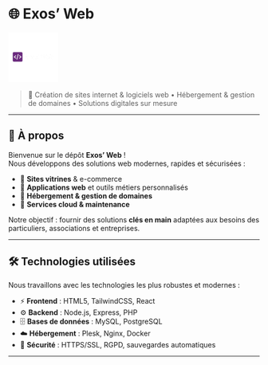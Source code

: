 # 🌐 Exos’ Web

![Logo](Logo_Horizontale_Blanc.png)

> 🚀 Création de sites internet & logiciels web • Hébergement & gestion de domaines • Solutions digitales sur mesure

---

## 📌 À propos
Bienvenue sur le dépôt **Exos’ Web** !  
Nous développons des solutions web modernes, rapides et sécurisées :  

- 🔹 **Sites vitrines** & e-commerce  
- 🔹 **Applications web** et outils métiers personnalisés  
- 🔹 **Hébergement & gestion de domaines**  
- 🔹 **Services cloud & maintenance**  

Notre objectif : fournir des solutions **clés en main** adaptées aux besoins des particuliers, associations et entreprises.  

---

## 🛠️ Technologies utilisées
Nous travaillons avec les technologies les plus robustes et modernes :  

- ⚡ **Frontend** : HTML5, TailwindCSS, React  
- ⚙️ **Backend** : Node.js, Express, PHP  
- 🗄️ **Bases de données** : MySQL, PostgreSQL  
- ☁️ **Hébergement** : Plesk, Nginx, Docker  
- 🔐 **Sécurité** : HTTPS/SSL, RGPD, sauvegardes automatiques  

---
